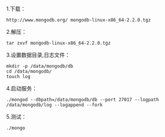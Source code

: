 1.下载：

```
http://www.mongodb.org/ mongodb-linux-x86_64-2.2.0.tgz 
```

2.解压：

```
tar zxvf mongodb-linux-x86_64-2.2.0.tgz 
```

3.设置数据目录,日志文件：

```
mkdir -p /data/mongodb/db
cd /data/mongodb/
touch log
```

4.启动服务：

```
./mongod --dbpath=/data/mongodb/db --port 27017 --logpath /data/mongodb/log --logappend --fork
```

5.测试：

```
./mongo
```
